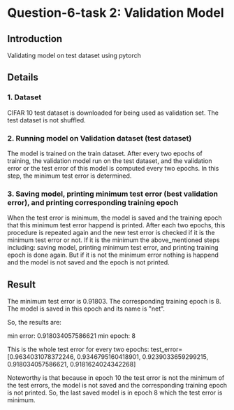 # Question-6-task 2: Validation Model

## Introduction
Validating model on test dataset using pytorch

## Details
### 1. Dataset
CIFAR 10 test dataset is downloaded for being used as validation set.
The test dataset is not shuffled.
### 2. Running model on Validation dataset (test dataset)
The model is trained on the train dataset. After every two epochs of training, the validation model run on the test dataset, and the validation error or the test error of this model is computed every two epochs. In this step, the minimum test error is determined.
### 3. Saving model, printing minimum test error (best validation error), and printing corresponding training epoch
When the test error is minimum, the model is saved and the training epoch that this minimum test error happend is printed.
After each two epochs, this procedure is repeated again and the new test error is checked if it is the minimum test error or not. If it is the minimum the above_mentioned steps including: saving model, printing minimum test error, and printing training epoch is done again. But if it is not the minimum error nothing is happend and the model is not saved and the epoch is not printed. 
## Result
The minimum test error is 0.91803.
The corresponding training epoch is 8. 
The model is saved in this epoch and its name is "net".

So, the results are:

min error: 0.918034057586621
min epoch: 8

This is the whole test error for every two epochs: 
test_error= [0.9634031078372246, 0.9346795160418901, 0.9239033659299215, 0.918034057586621, 0.9181624024342268]

Noteworthy is that because in epoch 10 the test error is not the minimum of the test errors, the model is not saved and the corresponding training epoch is not printed. So, the last saved model is in epoch 8 which the test error is minimum.
